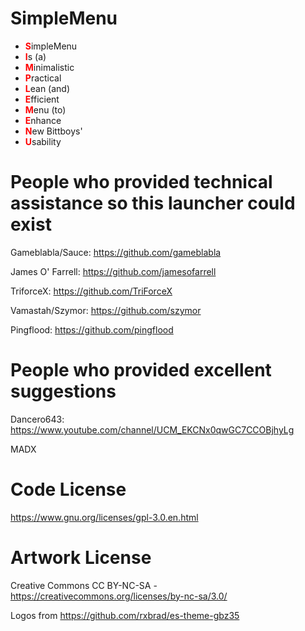 # SimpleMenu
- <span style="color:red">**S**</span>impleMenu
- <span style="color:red">**I**</span>s (a)
- <span style="color:red">**M**</span>inimalistic 
- <span style="color:red">**P**</span>ractical
- <span style="color:red">**L**</span>ean (and)
- <span style="color:red">**E**</span>fficient 
- <span style="color:red">**M**</span>enu (to)
- <span style="color:red">**E**</span>nhance
- <span style="color:red">**N**</span>ew Bittboys'
- <span style="color:red">**U**</span>sability 

# People who provided technical assistance so this launcher could exist

Gameblabla/Sauce: https://github.com/gameblabla

James O' Farrell: https://github.com/jamesofarrell

TriforceX: https://github.com/TriForceX

Vamastah/Szymor: https://github.com/szymor

Pingflood: https://github.com/pingflood

# People who provided excellent suggestions
Dancero643: https://www.youtube.com/channel/UCM_EKCNx0qwGC7CCOBjhyLg

MADX

# Code License
https://www.gnu.org/licenses/gpl-3.0.en.html

# Artwork License
Creative Commons CC BY-NC-SA - https://creativecommons.org/licenses/by-nc-sa/3.0/

Logos from https://github.com/rxbrad/es-theme-gbz35
